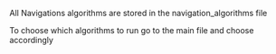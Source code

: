 All Navigations algorithms are stored in the navigation_algorithms file

To choose which algorithms to run go to the main file and choose accordingly
